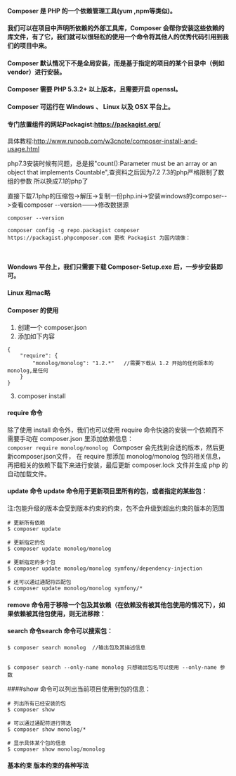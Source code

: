 #### Composer 是 PHP 的一个依赖管理工具(yum ,npm等类似)。
#### 我们可以在项目中声明所依赖的外部工具库，Composer 会帮你安装这些依赖的库文件，有了它，我们就可以很轻松的使用一个命令将其他人的优秀代码引用到我们的项目中来。
####  Composer 默认情况下不是全局安装，而是基于指定的项目的某个目录中（例如 vendor）进行安装。
####  Composer 需要 PHP 5.3.2+ 以上版本，且需要开启 openssl。
####  Composer 可运行在 Windows 、 Linux 以及 OSX 平台上。 
#### 专门放置组件的网站Packagist:https://packagist.org/

具体教程:http://www.runoob.com/w3cnote/composer-install-and-usage.html


php7.3安装时候有问题，总是报"count():Parameter must be an array or an object that implements Countable",查资料之后因为7.2 7.3的php严格限制了数组的参数
所以换成7.1的php了

直接下载7.1php的压缩包->解压->复制一份php.ini->安装windows的composer-->查看composer --version--->修改数据源
```
composer --version 

composer config -g repo.packagist composer https://packagist.phpcomposer.com 更改 Packagist 为国内镜像：



```

#### Wondows 平台上，我们只需要下载 Composer-Setup.exe 后，一步步安装即可。
#### Linux 和mac略

#### Composer 的使用

1. 创建一个 composer.json 
2. 添加如下内容
```
{
    "require": {
        "monolog/monolog": "1.2.*"   //需要下载从 1.2 开始的任何版本的 monolog,是任何
    }
}
```
3. composer install


#### require 命令
除了使用 install 命令外，我们也可以使用 require 命令快速的安装一个依赖而不需要手动在 composer.json 里添加依赖信息：  
`composer require monolog/monolog ` 
Composer 会先找到合适的版本，然后更新composer.json文件，
在 require 那添加 monolog/monolog 包的相关信息，再把相关的依赖下载下来进行安装，最后更新 composer.lock 文件并生成 php 的自动加载文件。

#### update 命令 update 命令用于更新项目里所有的包，或者指定的某些包：  
注:包能升级的版本会受到版本约束的约束，包不会升级到超出约束的版本的范围
```
# 更新所有依赖
$ composer update

# 更新指定的包
$ composer update monolog/monolog

# 更新指定的多个包
$ composer update monolog/monolog symfony/dependency-injection

# 还可以通过通配符匹配包
$ composer update monolog/monolog symfony/*
```


#### remove 命令用于移除一个包及其依赖（在依赖没有被其他包使用的情况下），如果依赖被其他包使用，则无法移除：
#### search 命令search 命令可以搜索包：
```
$ composer search monolog  //输出包及其描述信息


$ composer search --only-name monolog 只想输出包名可以使用 --only-name 参数
```

####show 命令可以列出当前项目使用到包的信息：
```
# 列出所有已经安装的包
$ composer show

# 可以通过通配符进行筛选
$ composer show monolog/*

# 显示具体某个包的信息
$ composer show monolog/monolog
```

#### 基本约束 版本约束的各种写法